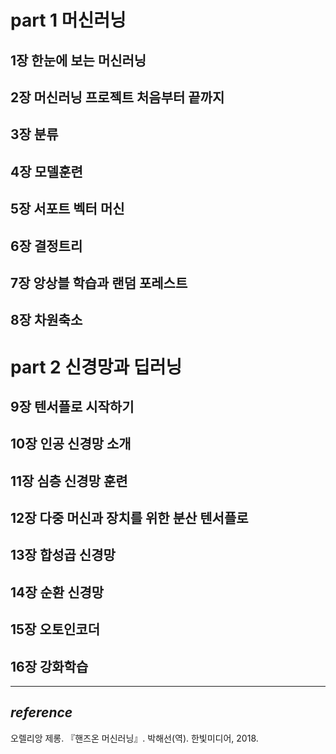 # part 1 머신러닝

## 1장 한눈에 보는 머신러닝

## 2장 머신러닝 프로젝트 처음부터 끝까지

## 3장 분류

## 4장 모델훈련

##  5장 서포트 벡터 머신

## 6장 결정트리

## 7장 앙상블 학습과 랜덤 포레스트

## 8장 차원축소



# part 2 신경망과 딥러닝

## 9장 텐서플로 시작하기

## 10장 인공 신경망 소개

## 11장 심층 신경망 훈련

## 12장 다중 머신과 장치를 위한 분산 텐서플로

## 13장 합성곱 신경망

## 14장 순환 신경망

## 15장 오토인코더

## 16장 강화학습



---

## *reference*

오렐리앙 제롱. 『핸즈온 머신러닝』. 박해선(역). 한빛미디어, 2018.

